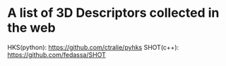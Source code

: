 # A list of 3D Descriptors collected in the web
HKS(python): https://github.com/ctralie/pyhks
SHOT(c++): https://github.com/fedassa/SHOT
